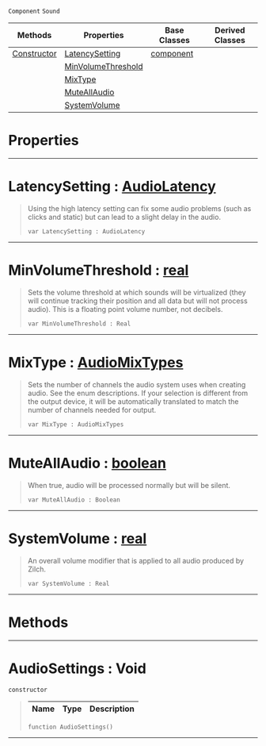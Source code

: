  `Component` `Sound`



|Methods|Properties|Base Classes|Derived Classes|
|---|---|---|---|
|[ Constructor](https://github.com/ZilchEngine/ZilchDocs/blob/master/code_reference/class_reference/audiosettings.markdown#audiosettings-void)|[ LatencySetting](https://github.com/ZilchEngine/ZilchDocs/blob/master/code_reference/class_reference/audiosettings.markdown#latencysetting-zero-engi)|[component](https://github.com/ZilchEngine/ZilchDocs/blob/master/code_reference/class_reference/component.markdown)| |
| |[ MinVolumeThreshold](https://github.com/ZilchEngine/ZilchDocs/blob/master/code_reference/class_reference/audiosettings.markdown#minvolumethreshold-zero)| | |
| |[ MixType](https://github.com/ZilchEngine/ZilchDocs/blob/master/code_reference/class_reference/audiosettings.markdown#mixtype-zero-engine-docu)| | |
| |[ MuteAllAudio](https://github.com/ZilchEngine/ZilchDocs/blob/master/code_reference/class_reference/audiosettings.markdown#muteallaudio-zero-engine)| | |
| |[ SystemVolume](https://github.com/ZilchEngine/ZilchDocs/blob/master/code_reference/class_reference/audiosettings.markdown#systemvolume-zero-engine)| | |


 #  Properties


---  
 #  LatencySetting : [AudioLatency](https://github.com/ZilchEngine/ZilchDocs/blob/master/code_reference/enum_reference.markdown#audiolatency)

> Using the high latency setting can fix some audio problems (such as clicks and static) but can lead to a slight delay in the audio.
> ``` lang=cpp, name=Nada
> var LatencySetting : AudioLatency


---  
 #  MinVolumeThreshold : [real](https://github.com/ZilchEngine/ZilchDocs/blob/master/code_reference/nada_base_types/real.markdown)

> Sets the volume threshold at which sounds will be virtualized (they will continue tracking their position and all data but will not process audio). This is a floating point volume number, not decibels.
> ``` lang=cpp, name=Nada
> var MinVolumeThreshold : Real


---  
 #  MixType : [AudioMixTypes](https://github.com/ZilchEngine/ZilchDocs/blob/master/code_reference/enum_reference.markdown#audiomixtypes)

> Sets the number of channels the audio system uses when creating audio. See the enum descriptions. If your selection is different from the output device, it will be automatically translated to match the number of channels needed for output.
> ``` lang=cpp, name=Nada
> var MixType : AudioMixTypes


---  
 #  MuteAllAudio : [boolean](https://github.com/ZilchEngine/ZilchDocs/blob/master/code_reference/nada_base_types/boolean.markdown)

> When true, audio will be processed normally but will be silent.
> ``` lang=cpp, name=Nada
> var MuteAllAudio : Boolean


---  
 #  SystemVolume : [real](https://github.com/ZilchEngine/ZilchDocs/blob/master/code_reference/nada_base_types/real.markdown)

> An overall volume modifier that is applied to all audio produced by Zilch.
> ``` lang=cpp, name=Nada
> var SystemVolume : Real


---  
 #  Methods


---  
 #  AudioSettings : Void

 `constructor`

> 
> |Name|Type|Description|
> |---|---|---|
> ``` lang=cpp, name=Nada
> function AudioSettings()
> ``` 


---  
 

 